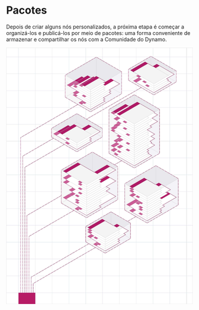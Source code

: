 # Pacotes

Depois de criar alguns nós personalizados, a próxima etapa é começar a organizá-los e publicá-los por meio de pacotes: uma forma conveniente de armazenar e compartilhar os nós com a Comunidade do Dynamo.

![IMAGEM](../images/6-2/packagescover.jpg)
